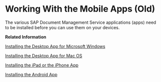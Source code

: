 <!-- loioc584be72204a4ec2a7b18f35dc95eb6e -->

# Working With the Mobile Apps \(Old\)

The various SAP Document Management Service applications \(apps\) need to be installed before you can use them on your devices.

**Related Information**  


[Installing the Desktop App for Microsoft Windows](installing-the-desktop-app-for-microsoft-windows-ad1105c.md "The SAP Document Management Service desktop app enables you to comfortably manage your documents and folders across your devices.")

[Installing the Desktop App for Mac OS](installing-the-desktop-app-for-mac-os-78850d0.md "The SAP Document Management Service desktop app enables you to comfortably manage your documents and folders across your devices.")

[Installing the iPad or the iPhone App](installing-the-ipad-or-the-iphone-app-ffe75ca.md "Before you can use the Document Management Service mobile app on your iOS device, you've to set it up.")

[Installing the Android App](installing-the-android-app-1662355.md "Before you can use the Document Management Service mobile app on your Android device, you've to set it up.")

